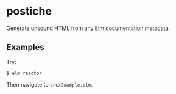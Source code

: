 # postiche

Generate unsound HTML from any Elm documentation metadata.

## Examples

Try:

```
$ elm reactor
```

Then navigate to `src/Example.elm`.